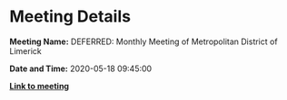 # Meeting Details

**Meeting Name:** DEFERRED: Monthly Meeting of Metropolitan District of Limerick

**Date and Time:** 2020-05-18 09:45:00

**<a href="https://www.limerick.ie/council/whats-on/monthly-meeting-metropolitan-district-limerick-62" target="_blank">Link to meeting</a>**
